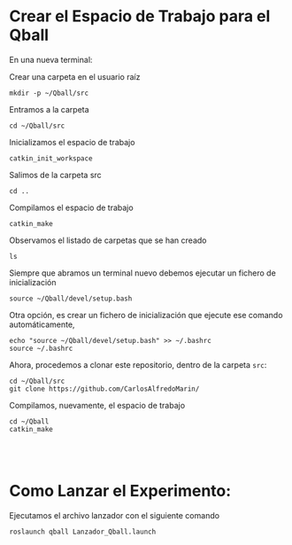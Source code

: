 # Crear el Espacio de Trabajo para el Qball
En una nueva terminal:  

Crear una carpeta en el usuario raíz
<pre><code>mkdir -p ~/Qball/src </code></pre>

Entramos a la carpeta
<pre><code>cd ~/Qball/src </code></pre>

Inicializamos el espacio de trabajo
<pre><code>catkin_init_workspace </code></pre>

Salimos de la carpeta src
<pre><code>cd .. </code></pre>

Compilamos el espacio de trabajo
<pre><code>catkin_make </code></pre>

Observamos el listado de carpetas que se han creado
<pre><code>ls </code></pre>

Siempre que abramos un terminal nuevo debemos ejecutar un fichero de inicialización
<pre><code>source ~/Qball/devel/setup.bash </code></pre>

Otra opción, es crear un fichero de inicialización que ejecute ese comando automáticamente,
```
echo "source ~/Qball/devel/setup.bash" >> ~/.bashrc
source ~/.bashrc
```

Ahora, procedemos a clonar este repositorio, dentro de la carpeta ```src```:
```
cd ~/Qball/src
git clone https://github.com/CarlosAlfredoMarin/
```

Compilamos, nuevamente, el espacio de trabajo
```
cd ~/Qball
catkin_make
```   
<br><br>

# Como Lanzar el Experimento:

Ejecutamos el archivo lanzador con el siguiente comando
~~~
roslaunch qball Lanzador_Qball.launch
~~~

